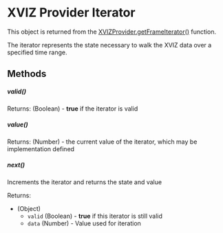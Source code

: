 # XVIZ Provider Iterator

This object is returned from the
[XVIZProvider.getFrameIterator()](/docs/api-reference/io/overview-provider.md) function.

The iterator represents the state necessary to walk the XVIZ data over a specified time range.

## Methods

##### valid()

Returns: (Boolean) - **true** if the iterator is valid

##### value()

Returns: (Number) - the current value of the iterator, which may be implementation defined

##### next()

Increments the iterator and returns the state and value

Returns:

- (Object)
  - `valid` (Boolean) - **true** if this iterator is still valid
  - `data` (Number) - Value used for iteration
